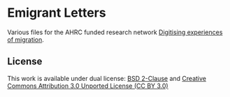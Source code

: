 Emigrant Letters
================

Various files for the AHRC funded research network [Digitising experiences of migration](http://lettersofmigration.blogspot.co.uk).



License
-------

This work is available under dual license: [BSD 2-Clause](http://opensource.org/licenses/BSD-2-Clause) and [Creative Commons Attribution 3.0 Unported License (CC BY 3.0)](http://creativecommons.org/licenses/by/3.0/)